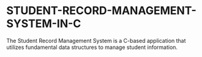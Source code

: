 # STUDENT-RECORD-MANAGEMENT-SYSTEM-IN-C
The Student Record Management System is a C-based application that utilizes fundamental data structures to manage student information.
